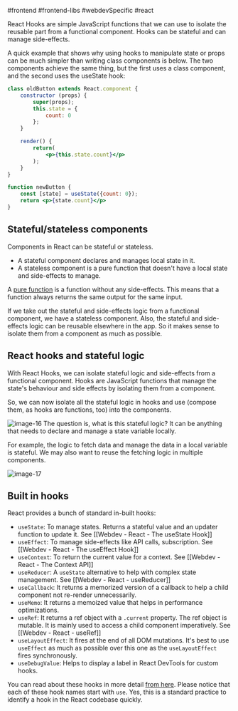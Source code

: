 #frontend #frontend-libs #webdevSpecific #react 

React Hooks are simple JavaScript functions that we can use to isolate the reusable part from a functional component. Hooks can be stateful and can manage side-effects.

A quick example that shows why using hooks to manipulate state or props can be much simpler than writing class components is below. The two components achieve the same thing, but the first uses a class component, and the second uses the useState hook:

```jsx
class oldButton extends React.component {
	constructor (props) {
		super(props);
		this.state = {
			count: 0
		};
	}

	render() {
		return(
			<p>{this.state.count}</p>
		);
	}
}
```

```jsx
function newButton {
	const [state] = useState({count: 0});
	return <p>{state.count}</p>
}
```

## Stateful/stateless components
Components in React can be stateful or stateless.
-   A stateful component declares and manages local state in it.
-   A stateless component is a pure function that doesn't have a local state and side-effects to manage.

A [pure function](https://blog.greenroots.info/what-are-pure-functions-and-side-effects-in-javascript) is a function without any side-effects. This means that a function always returns the same output for the same input.

If we take out the stateful and side-effects logic from a functional component, we have a stateless component. Also, the stateful and side-effects logic can be reusable elsewhere in the app. So it makes sense to isolate them from a component as much as possible.

## React hooks and stateful logic
With React Hooks, we can isolate stateful logic and side-effects from a functional component. Hooks are JavaScript functions that manage the state's behaviour and side effects by isolating them from a component.

So, we can now isolate all the stateful logic in hooks and use (compose them, as hooks are functions, too) into the components.

![image-16](https://www.freecodecamp.org/news/content/images/2022/03/image-16.png)
The question is, what is this stateful logic? It can be anything that needs to declare and manage a state variable locally.

For example, the logic to fetch data and manage the data in a local variable is stateful. We may also want to reuse the fetching logic in multiple components.

![image-17](https://www.freecodecamp.org/news/content/images/2022/03/image-17.png)

## Built in hooks
React provides a bunch of standard in-built hooks:

-   `useState`: To manage states. Returns a stateful value and an updater function to update it. See [[Webdev - React - The useState Hook]]
-   `useEffect`: To manage side-effects like API calls, subscription. See [[Webdev - React - The useEffect Hook]]
-   `useContext`: To return the current value for a context. See [[Webdev - React - The Context API]]
-   `useReducer`: A `useState` alternative to help with complex state management. See [[Webdev - React - useReducer]]
-   `useCallback`: It returns a memorized version of a callback to help a child component not re-render unnecessarily.
-   `useMemo`: It returns a memoized value that helps in performance optimizations.
-   `useRef`: It returns a ref object with a `.current` property. The ref object is mutable. It is mainly used to access a child component imperatively. See [[Webdev - React - useRef]]
-   `useLayoutEffect`: It fires at the end of all DOM mutations. It's best to use `useEffect` as much as possible over this one as the `useLayoutEffect` fires synchronously.
-   `useDebugValue`: Helps to display a label in React DevTools for custom hooks.

You can read about these hooks in more detail [from here](https://reactjs.org/docs/hooks-reference.html). Please notice that each of these hook names start with `use`. Yes, this is a standard practice to identify a hook in the React codebase quickly.


